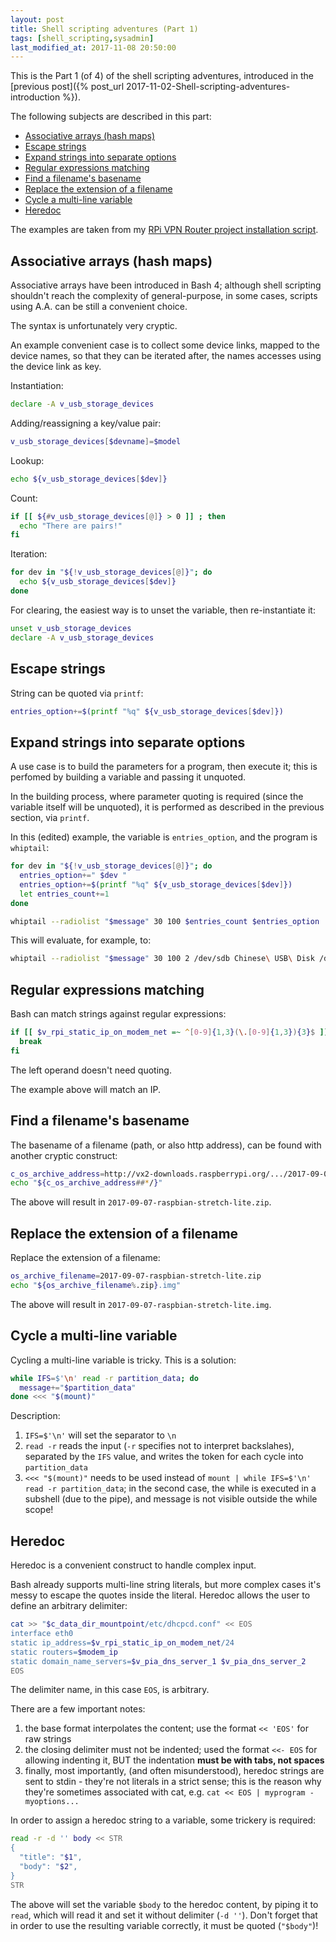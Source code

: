 ```yaml
---
layout: post
title: Shell scripting adventures (Part 1)
tags: [shell_scripting,sysadmin]
last_modified_at: 2017-11-08 20:50:00
---
```


This is the Part 1 (of 4) of the shell scripting adventures, introduced in the [previous post]({% post_url 2017-11-02-Shell-scripting-adventures-introduction %}).

The following subjects are described in this part:

- [Associative arrays (hash maps)](Shell-scripting-adventures-part-1#associative-arrays-hash-maps)
- [Escape strings](Shell-scripting-adventures-part-1#escape-strings)
- [Expand strings into separate options](Shell-scripting-adventures-part-1#expand-strings-into-separate-options)
- [Regular expressions matching](Shell-scripting-adventures-part-1#regular-expressions-matching)
- [Find a filename's basename](Shell-scripting-adventures-part-1#find-a-filenames-basename)
- [Replace the extension of a filename](Shell-scripting-adventures-part-1#replace-the-extension-of-a-filename)
- [Cycle a multi-line variable](Shell-scripting-adventures-part-1#cycle-a-multi-line-variable)
- [Heredoc](Shell-scripting-adventures-part-1#heredoc)

The examples are taken from my [RPi VPN Router project installation script](https://github.com/saveriomiroddi/rpi_vpn_router/blob/master/install_vpn_router.sh).

## Associative arrays (hash maps)

Associative arrays have been introduced in Bash 4; although shell scripting shouldn't reach the complexity of general-purpose, in some cases, scripts using A.A. can be still a convenient choice.

The syntax is unfortunately very cryptic.

An example convenient case is to collect some device links, mapped to the device names, so that they can be iterated after, the names accesses using the device link as key.

Instantiation:

```sh
declare -A v_usb_storage_devices
```

Adding/reassigning a key/value pair:

```sh
v_usb_storage_devices[$devname]=$model
```

Lookup:

```sh
echo ${v_usb_storage_devices[$dev]}
```

Count:

```sh
if [[ ${#v_usb_storage_devices[@]} > 0 ]] ; then
  echo "There are pairs!"
fi
```

Iteration:

```sh
for dev in "${!v_usb_storage_devices[@]}"; do
  echo ${v_usb_storage_devices[$dev]}
done
```

For clearing, the easiest way is to unset the variable, then re-instantiate it:

```sh
unset v_usb_storage_devices
declare -A v_usb_storage_devices
```

## Escape strings

String can be quoted via `printf`:

```sh
entries_option+=$(printf "%q" ${v_usb_storage_devices[$dev]})
```

## Expand strings into separate options

A use case is to build the parameters for a program, then execute it; this is perfomed by building a variable and passing it unquoted.

In the building process, where parameter quoting is required (since the variable itself will be unquoted), it is performed as described in the previous section, via `printf`.

In this (edited) example, the variable is `entries_option`, and the program is `whiptail`:

```sh
for dev in "${!v_usb_storage_devices[@]}"; do
  entries_option+=" $dev "
  entries_option+=$(printf "%q" ${v_usb_storage_devices[$dev]})
  let entries_count+=1
done

whiptail --radiolist "$message" 30 100 $entries_count $entries_option
```

This will evaluate, for example, to:

```sh
whiptail --radiolist "$message" 30 100 2 /dev/sdb Chinese\ USB\ Disk /dev/sdc Super\ Flash\ Card
```

## Regular expressions matching

Bash can match strings against regular expressions:

```sh
if [[ $v_rpi_static_ip_on_modem_net =~ ^[0-9]{1,3}(\.[0-9]{1,3}){3}$ ]]; then
  break
fi
```

The left operand doesn't need quoting.

The example above will match an IP.

## Find a filename's basename

The basename of a filename (path, or also http address), can be found with another cryptic construct:

```sh
c_os_archive_address=http://vx2-downloads.raspberrypi.org/.../2017-09-07-raspbian-stretch-lite.zip
echo "${c_os_archive_address##*/}"
```

The above will result in `2017-09-07-raspbian-stretch-lite.zip`.

## Replace the extension of a filename

Replace the extension of a filename:

```sh
os_archive_filename=2017-09-07-raspbian-stretch-lite.zip
echo "${os_archive_filename%.zip}.img"
```

The above will result in `2017-09-07-raspbian-stretch-lite.img`.

## Cycle a multi-line variable

Cycling a multi-line variable is tricky. This is a solution:

```sh
while IFS=$'\n' read -r partition_data; do
  message+="$partition_data"
done <<< "$(mount)"
```

Description:

1. `IFS=$'\n'` will set the separator to `\n`
2. `read -r` reads the input (`-r` specifies not to interpret backslahes), separated by the `IFS` value, and writes the token for each cycle into `partition_data`
3. `<<< "$(mount)"` needs to be used instead of `mount | while IFS=$'\n' read -r partition_data`; in the second case, the while is executed in a subshell (due to the pipe), and message is not visible outside the while scope!

## Heredoc

Heredoc is a convenient construct to handle complex input.

Bash already supports multi-line string literals, but more complex cases it's messy to escape the quotes inside the literal. Heredoc allows the user to define an arbitrary delimiter:

```sh
cat >> "$c_data_dir_mountpoint/etc/dhcpcd.conf" << EOS
interface eth0
static ip_address=$v_rpi_static_ip_on_modem_net/24
static routers=$modem_ip
static domain_name_servers=$v_pia_dns_server_1 $v_pia_dns_server_2
EOS
```

The delimiter name, in this case `EOS`, is arbitrary.

There are a few important notes:

1. the base format interpolates the content; use the format `<< 'EOS'` for raw strings
2. the closing delimiter must not be indented; used the format `<<- EOS` for allowing indenting it, BUT the indentation **must be with tabs, not spaces**
3. finally, most importantly, (and often misunderstood), heredoc strings are sent to stdin - they're not literals in a strict sense; this is the reason why they're sometimes associated with cat, e.g. `cat << EOS | myprogram -myoptions...`

In order to assign a heredoc string to a variable, some trickery is required:

```sh
read -r -d '' body << STR
{
  "title": "$1",
  "body": "$2",
}
STR
```

The above will set the variable `$body` to the heredoc content, by piping it to `read`, which will read it and set it without delimiter (`-d ''`). Don't forget that in order to use the resulting variable correctly, it must be quoted (`"$body"`)!
